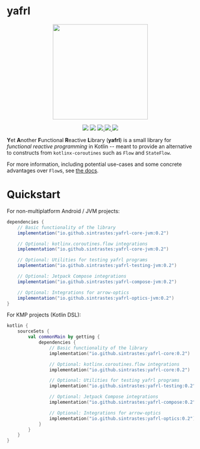 # yafrl

<p align="center">
  <img src="https://media.githubusercontent.com/media/yafrl/yafrl/refs/heads/main/pages/yafrl_logo.png" height="256"/>
</p>

<p align="center">
<img src="https://img.shields.io/badge/version-0.1-purple)"/>
<img src="https://img.shields.io/badge/kotlin-2.1.10-blue"/>
<a href="https://codecov.io/github/yafrl/yafrl">
  <img src="https://codecov.io/github/yafrl/yafrl/graph/badge.svg?token=2A1XMWGOSH"/>
</a>
<a href="https://github.com/Sintrastes/yafrl/actions/workflows/gradle.yml">
  <img src="https://github.com/Sintrastes/yafrl/actions/workflows/gradle.yml/badge.svg"/>
</a>
<a href="https://sintrastes.github.io/yafrl/">
 <img src="https://img.shields.io/badge/Documentation-2403fc"/>
</a>
</p>

**Y**et **A**nother **F**unctional **R**eactive **L**ibrary (**yafrl**) is a small library for _functional reactive programming_ in Kotlin -- meant to provide an alternative
 to constructs from `kotlinx-coroutines` such as `Flow` and `StateFlow`.

For more information, including potential use-cases and some concrete advantages over `Flow`s, see [the docs](https://sintrastes.github.io/yafrl/).

# Quickstart

For non-multiplatform Android / JVM projects:

```groovy
dependencies {
    // Basic functionality of the library
    implementation("io.github.sintrastes:yafrl-core-jvm:0.2")

    // Optional: kotlinx.coroutines.flow integrations
    implementation("io.github.sintrastes:yafrl-core-jvm:0.2")

    // Optional: Utilities for testing yafrl programs
    implementation("io.github.sintrastes:yafrl-testing-jvm:0.2")

    // Optional: Jetpack Compose integrations
    implementation("io.github.sintrastes:yafrl-compose-jvm:0.2")

    // Optional: Integrations for arrow-optics
    implementation("io.github.sintrastes:yafrl-optics-jvm:0.2")
}
```

For KMP projects (Kotlin DSL): 

```kotlin
kotlin {
    sourceSets {
        val commonMain by getting {
            dependencies {
                // Basic functionality of the library
                implementation("io.github.sintrastes:yafrl-core:0.2")

                // Optional: kotlinx.coroutines.flow integrations
                implementation("io.github.sintrastes:yafrl-core:0.2")

                // Optional: Utilities for testing yafrl programs
                implementation("io.github.sintrastes:yafrl-testing:0.2")

                // Optional: Jetpack Compose integrations
                implementation("io.github.sintrastes:yafrl-compose:0.2")

                // Optional: Integrations for arrow-optics
                implementation("io.github.sintrastes:yafrl-optics:0.2")
            }
        }
    }
}
```
